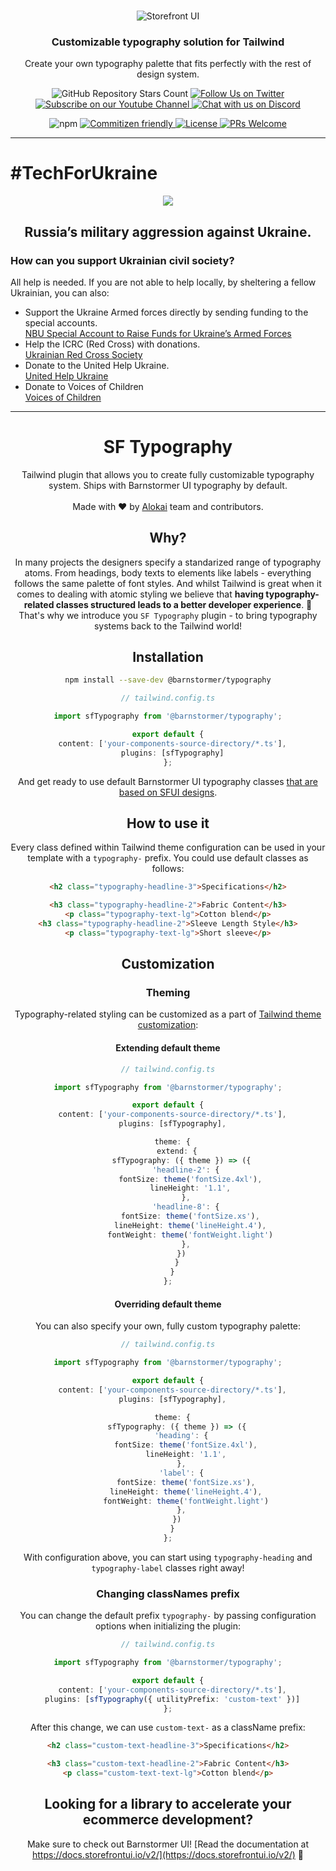 <br />
<p align="center">
  <img src="https://user-images.githubusercontent.com/1626923/157498695-885de6c5-deba-416d-8287-51e7269aef56.png" alt="Storefront UI" />
</p>

<h3 align="center">
  Customizable typography solution for Tailwind
</h3>
<p align="center">
  Create your own typography palette that fits perfectly with the rest of design system.
</p>

<p align="center">
  <img alt="GitHub Repository Stars Count" src="https://img.shields.io/github/stars/vuestorefront/storefront-ui?style=social" />
  <a href="https://twitter.com/storefrontui">
    <img alt="Follow Us on Twitter" src="https://img.shields.io/twitter/follow/storefrontui?style=social" />
  </a>
  <a href="https://www.youtube.com/c/VueStorefront">
    <img alt="Subscribe on our Youtube Channel" src="https://img.shields.io/youtube/channel/subscribers/UCkm1F3Cglty3CE1QwKQUhhg?style=social" />
  </a>
  <a href="https://discord.gg/vuestorefront">
    <img alt="Chat with us on Discord" src="https://img.shields.io/discord/770285988244750366?label=join%20discord&logo=Discord&logoColor=white" />
  </a>
</p>
<p align="center">
  <img alt="npm" src="https://img.shields.io/npm/v/@barnstormer/typography">
  <a href="http://commitizen.github.io/cz-cli/">
    <img alt="Commitizen friendly" src="https://img.shields.io/badge/commitizen-friendly-brightgreen.svg" />
  </a>
  <a href="https://github.com/vuestorefront/storefront-ui">
    <img alt="License" src="https://img.shields.io/github/license/vuestorefront/storefront-ui" />
  </a>
  <a href="https://github.com/vuestorefront/storefront-ui/pulls">
    <img alt="PRs Welcome" src="https://img.shields.io/badge/PRs-welcome-brightgreen.svg" />
  </a>
</p>

---

# #TechForUkraine

<div align="center">
<p>
  <img src="https://user-images.githubusercontent.com/1626923/155853691-d6d0a541-d3b9-40bf-b8f5-2d38303e9e49.png" />
</p>
<h2><strong>Russia’s military aggression against Ukraine.</strong></h2>
<div align="left">
  <h3>How can you support Ukrainian civil society?</h3>
  All help is needed. If you are not able to help locally, by sheltering a fellow Ukrainian, you can also:
  <ul>
    <li>
      Support the Ukraine Armed forces directly by sending funding to the special accounts.<br />
      <a href="https://bank.gov.ua/en/news/all/natsionalniy-bank-vidkriv-spetsrahunok-dlya-zboru-koshtiv-na-potrebi-armiyi" target="_blank">NBU Special Account to Raise Funds for Ukraine’s Armed Forces</a>
    </li>
    <li>
      Help the ICRC (Red Cross) with donations.<br />
      <a href="https://www.icrc.org/en/where-we-work/europe-central-asia/ukraine" target="_blank">Ukrainian Red Cross Society</a>
    </li>
    <li>
      Donate to the United Help Ukraine.<br />
      <a href="https://unitedhelpukraine.org/" target="_blank">United Help Ukraine</a>
    </li>
    <li>
      Donate to Voices of Children<br />
      <a href="https://voices.org.ua/en/" target="_blank">Voices of Children</a>
    </li>
  </ul>
</div>

---

# SF Typography

Tailwind plugin that allows you to create fully customizable typography system. Ships with Barnstormer UI typography by default.
<br /><br />
Made with ❤️ by <a href="https://github.com/vuestorefront" target="_blank">Alokai</a> team and contributors.

## Why?

In many projects the designers specify a standarized range of typography atoms. From headings, body texts to elements like labels - everything follows the same palette of font styles. And whilst Tailwind is great when it comes to dealing with atomic styling we believe that **having typography-related classes structured leads to a better developer experience**. 💚
That's why we introduce you `SF Typography` plugin - to bring typography systems back to the Tailwind world!

## Installation

```bash
npm install --save-dev @barnstormer/typography
```

```ts
// tailwind.config.ts

import sfTypography from '@barnstormer/typography';

export default {
  content: ['your-components-source-directory/*.ts'],
  plugins: [sfTypography]
};
```

And get ready to use default Barnstormer UI typography classes [that are based on SFUI designs](https://docs.storefrontui.io/v2/figma).

## How to use it

Every class defined within Tailwind theme configuration can be used in your template with a `typography-` prefix. You could use default classes as follows:

```html
<h2 class="typography-headline-3">Specifications</h2>

<h3 class="typography-headline-2">Fabric Content</h3>
<p class="typography-text-lg">Cotton blend</p>
<h3 class="typography-headline-2">Sleeve Length Style</h3>
<p class="typography-text-lg">Short sleeve</p>
```

## Customization

### Theming

Typography-related styling can be customized as a part of [Tailwind theme customization](https://tailwindcss.com/docs/theme#extending-the-default-theme):

#### Extending default theme

```ts
// tailwind.config.ts

import sfTypography from '@barnstormer/typography';

export default {
  content: ['your-components-source-directory/*.ts'],
  plugins: [sfTypography],

  theme: {
    extend: {
      sfTypography: ({ theme }) => ({
        'headline-2': {
          fontSize: theme('fontSize.4xl'),
          lineHeight: '1.1',
        },
        'headline-8': {
          fontSize: theme('fontSize.xs'),
          lineHeight: theme('lineHeight.4'),
          fontWeight: theme('fontWeight.light')
        },
      })
    }
  }
};
```

#### Overriding default theme

You can also specify your own, fully custom typography palette:

```ts
// tailwind.config.ts

import sfTypography from '@barnstormer/typography';

export default {
  content: ['your-components-source-directory/*.ts'],
  plugins: [sfTypography],

  theme: {
    sfTypography: ({ theme }) => ({
      'heading': {
        fontSize: theme('fontSize.4xl'),
        lineHeight: '1.1',
      },
      'label': {
        fontSize: theme('fontSize.xs'),
        lineHeight: theme('lineHeight.4'),
        fontWeight: theme('fontWeight.light')
      },
    })
  }
};
```

With configuration above, you can start using `typography-heading` and `typography-label` classes right away!

### Changing classNames prefix

You can change the default prefix `typography-` by passing configuration options when initializing the plugin:

```ts
// tailwind.config.ts

import sfTypography from '@barnstormer/typography';

export default {
  content: ['your-components-source-directory/*.ts'],
  plugins: [sfTypography({ utilityPrefix: 'custom-text' })]
};
```

After this change, we can use `custom-text-` as a className prefix:

```html
<h2 class="custom-text-headline-3">Specifications</h2>

<h3 class="custom-text-headline-2">Fabric Content</h3>
<p class="custom-text-text-lg">Cotton blend</p>
```

## Looking for a library to accelerate your ecommerce development?

Make sure to check out Barnstormer UI! [Read the documentation at https://docs.storefrontui.io/v2/](https://docs.storefrontui.io/v2/) 🚀
